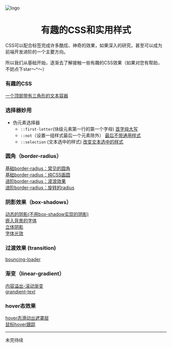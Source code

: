 ![logo](https://webbj97.github.io/Interesting-CSS/image/logo.png)
<h1 align=center>有趣的CSS和实用样式</h1>


CSS可以配合标签完成许多酷炫、神奇的效果，如果深入的研究，甚至可以成为前端开发进阶的一个主要方向。

所以我们从基础开始，逐渐去了解接触一些有趣的CSS效果（如果对您有帮助，不妨点下star～^～）


### 有趣的CSS

[一个顶部带有三角形的文本容器](https://webbj97.github.io/Interesting-CSS/CSS3/normal/top-triangle.html)


### 选择器妙用

* 伪元素选择器
  * `::first-letter`(块级元素第一行的第一个字母)  [首字母大写](https://webbj97.github.io/Interesting-CSS/CSS3/selector/element/first-letter.html)  
  * `::not`（设置一组样式最后一个元素除外） [最后不带通用样式](https://webbj97.github.io/Interesting-CSS/CSS3/selector/element/not.html)  
  * `::selection` (文本选中的样式) [改变文本选中的样式](https://webbj97.github.io/Interesting-CSS/CSS3/selector/element/selection.html)  
 
### 圆角（border-radius）
[基础border-radius：常见的圆角](https://webbj97.github.io/Interesting-CSS/CSS3/radius/radius.html)  
[基础border-radius：纯CSS画圆](https://webbj97.github.io/Interesting-CSS/CSS3/radius/circle.html)  
[进阶border-radius：波浪效果](https://webbj97.github.io/Interesting-CSS/CSS3/radius/radius-wave.html)  
[进阶border-radius：旋转的radius](https://webbj97.github.io/Interesting-CSS/CSS3/radius/radius-rotote.html)  

### 阴影效果（box-shadows）
[动态的阴影(不用box-shadow实现的阴影)](https://webbj97.github.io/Interesting-CSS/CSS3/shadow/dynamic-shadow.html)  
[嵌入背景的字体](https://webbj97.github.io/Interesting-CSS/CSS3/shadow/etched-text.html)  
[立体阴影](https://webbj97.github.io/Interesting-CSS/CSS3/shadow/two.html)  
[字体光效](https://webbj97.github.io/Interesting-CSS/CSS3/shadow/light-effect.html)  

### 过渡效果 (transition)
[bouncing-loader](https://webbj97.github.io/Interesting-CSS/CSS3/animation/loading/bouncing.html)  

### 渐变（linear-gradient）
[内容溢出-滚动渐变](https://webbj97.github.io/Interesting-CSS/CSS3/linear/overflow-scroll-gradient.html)  
[grandient-text](https://webbj97.github.io/Interesting-CSS/CSS3/linear/grandient-text.html)  

### hover态效果
[hover态滑动出遮罩层](https://webbj97.github.io/Interesting-CSS/CSS3/hover/model.html)  
[鼠标hover跟踪](https://webbj97.github.io/Interesting-CSS/CSS3/hover/gradient-tracking.html)

---
未完待续
